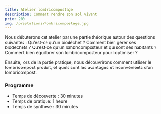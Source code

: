 ```yaml
---
title: Atelier lombricompostage
description: Comment rendre son sol vivant
prix: 200
img: /prestations/lombricompostage.jpg
---
```


Nous débuterons cet atelier par une partie théorique autour des questions suivantes : Qu’est-ce qu’un biodéchet ? Comment bien gérer ses biodéchets ? Qu’est-ce qu’un lombricomposteur et qui sont ses habitants ? Comment bien équilibrer son lombricomposteur pour l’optimiser ?

Ensuite, lors de la partie pratique, nous découvrirons comment utiliser le lombricompost produit, et quels sont les avantages et inconvénients d’un lombricompost.

### Programme

- Temps de découverte : 30 minutes
- Temps de pratique: 1 heure
- Temps de synthèse : 30 minutes
